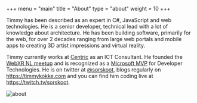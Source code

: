 +++
menu = "main"
title = "About"
type = "about"
weight = 10
+++

Timmy has been described as an expert in C#, JavaScript and web technologies. He is a senior developer, technical lead with a lot of knowledge about architecture. He has been building software, primarily for the web, for over 2 decades ranging from large web portals and mobile apps to creating 3D artist impressions and virtual reality. 

Timmy currently works at [Centric](https://www.centric.eu) as an ICT Consultant. He founded the [WebXR NL meetup](https://webxr.nl) and is recognized as a [Microsoft MVP](https://mvp.microsoft.com/en-us/PublicProfile/4029159?fullName=Timmy%20%20Kokke) for Developer Technologies. He is on twitter at [@sorskoot](https://twitter.com/sorskoot), blogs regularly on https://timmykokke.com and you can find him coding live at https://twitch.tv/sorskoot.

![about](../images/mac.jpg)

